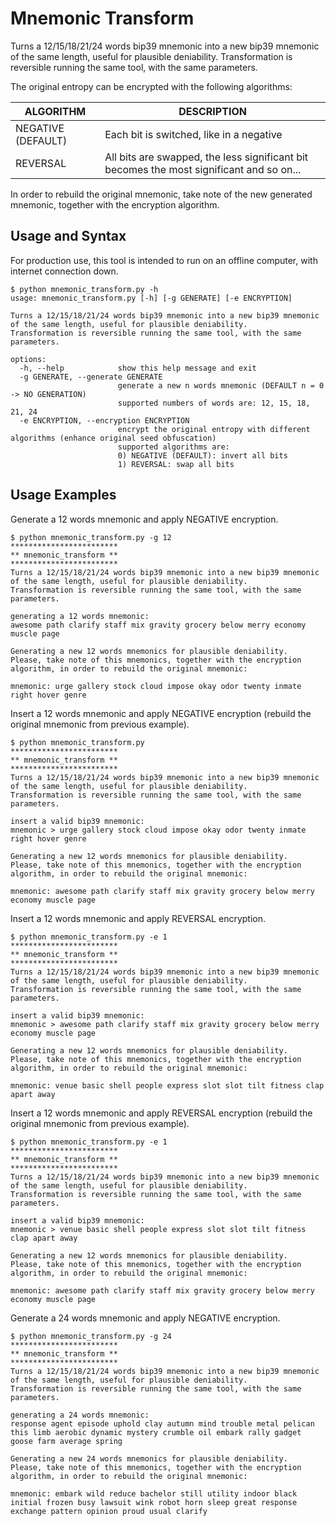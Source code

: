 # Mnemonic Transform

Turns a 12/15/18/21/24 words bip39 mnemonic into a new bip39 mnemonic of the same length, useful for plausible deniability.
Transformation is reversible running the same tool, with the same parameters.

The original entropy can be encrypted with the following algorithms:

| ALGORITHM          | DESCRIPTION                                                                              |
|--------------------|------------------------------------------------------------------------------------------|
| NEGATIVE (DEFAULT) | Each bit is switched, like in a negative                                                 |
| REVERSAL           | All bits are swapped, the less significant bit becomes the most significant and so on... |

In order to rebuild the original mnemonic, take note of the new generated mnemonic, together with the encryption algorithm.

## Usage and Syntax
For production use, this tool is intended to run on an offline computer, with internet connection down.

```
$ python mnemonic_transform.py -h
usage: mnemonic_transform.py [-h] [-g GENERATE] [-e ENCRYPTION]

Turns a 12/15/18/21/24 words bip39 mnemonic into a new bip39 mnemonic of the same length, useful for plausible deniability.
Transformation is reversible running the same tool, with the same parameters.

options:
  -h, --help            show this help message and exit
  -g GENERATE, --generate GENERATE
                        generate a new n words mnemonic (DEFAULT n = 0 -> NO GENERATION)
                        supported numbers of words are: 12, 15, 18, 21, 24
  -e ENCRYPTION, --encryption ENCRYPTION
                        encrypt the original entropy with different algorithms (enhance original seed obfuscation)
                        supported algorithms are:
                        0) NEGATIVE (DEFAULT): invert all bits
                        1) REVERSAL: swap all bits
```

## Usage Examples

Generate a 12 words mnemonic and apply NEGATIVE encryption.

```
$ python mnemonic_transform.py -g 12
************************
** mnemonic_transform **
************************
Turns a 12/15/18/21/24 words bip39 mnemonic into a new bip39 mnemonic of the same length, useful for plausible deniability.
Transformation is reversible running the same tool, with the same parameters.

generating a 12 words mnemonic:
awesome path clarify staff mix gravity grocery below merry economy muscle page

Generating a new 12 words mnemonics for plausible deniability.
Please, take note of this mnemonics, together with the encryption algorithm, in order to rebuild the original mnemonic:

mnemonic: urge gallery stock cloud impose okay odor twenty inmate right hover genre
```

Insert a 12 words mnemonic and apply NEGATIVE encryption (rebuild the original mnemonic from previous example).

```
$ python mnemonic_transform.py
************************
** mnemonic_transform **
************************
Turns a 12/15/18/21/24 words bip39 mnemonic into a new bip39 mnemonic of the same length, useful for plausible deniability.
Transformation is reversible running the same tool, with the same parameters.

insert a valid bip39 mnemonic:
mnemonic > urge gallery stock cloud impose okay odor twenty inmate right hover genre

Generating a new 12 words mnemonics for plausible deniability.
Please, take note of this mnemonics, together with the encryption algorithm, in order to rebuild the original mnemonic:

mnemonic: awesome path clarify staff mix gravity grocery below merry economy muscle page
```

Insert a 12 words mnemonic and apply REVERSAL encryption.

```
$ python mnemonic_transform.py -e 1
************************
** mnemonic_transform **
************************
Turns a 12/15/18/21/24 words bip39 mnemonic into a new bip39 mnemonic of the same length, useful for plausible deniability.
Transformation is reversible running the same tool, with the same parameters.

insert a valid bip39 mnemonic:
mnemonic > awesome path clarify staff mix gravity grocery below merry economy muscle page

Generating a new 12 words mnemonics for plausible deniability.
Please, take note of this mnemonics, together with the encryption algorithm, in order to rebuild the original mnemonic:

mnemonic: venue basic shell people express slot slot tilt fitness clap apart away
```

Insert a 12 words mnemonic and apply REVERSAL encryption (rebuild the original mnemonic from previous example).

```
$ python mnemonic_transform.py -e 1
************************
** mnemonic_transform **
************************
Turns a 12/15/18/21/24 words bip39 mnemonic into a new bip39 mnemonic of the same length, useful for plausible deniability.
Transformation is reversible running the same tool, with the same parameters.

insert a valid bip39 mnemonic:
mnemonic > venue basic shell people express slot slot tilt fitness clap apart away

Generating a new 12 words mnemonics for plausible deniability.
Please, take note of this mnemonics, together with the encryption algorithm, in order to rebuild the original mnemonic:

mnemonic: awesome path clarify staff mix gravity grocery below merry economy muscle page
```

Generate a 24 words mnemonic and apply NEGATIVE encryption.

```
$ python mnemonic_transform.py -g 24
************************
** mnemonic_transform **
************************
Turns a 12/15/18/21/24 words bip39 mnemonic into a new bip39 mnemonic of the same length, useful for plausible deniability.
Transformation is reversible running the same tool, with the same parameters.

generating a 24 words mnemonic:
response agent episode uphold clay autumn mind trouble metal pelican this limb aerobic dynamic mystery crumble oil embark rally gadget goose farm average spring

Generating a new 24 words mnemonics for plausible deniability.
Please, take note of this mnemonics, together with the encryption algorithm, in order to rebuild the original mnemonic:

mnemonic: embark wild reduce bachelor still utility indoor black initial frozen busy lawsuit wink robot horn sleep great response exchange pattern opinion proud usual clarify
```
